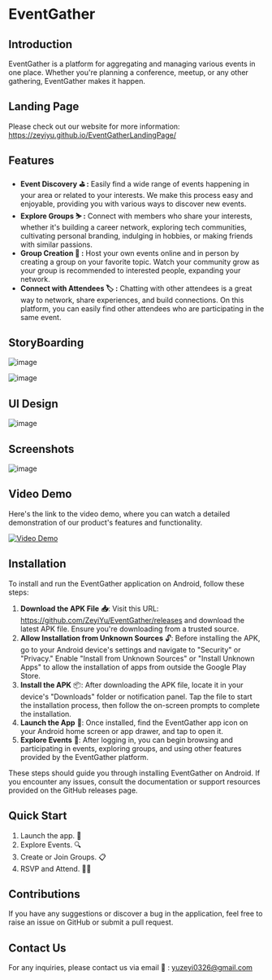 # EventGather

## Introduction

EventGather is a platform for aggregating and managing various events in one place. Whether you're planning a conference, meetup, or any other gathering, EventGather makes it happen.

## Landing Page

Please check out our website for more information: https://zeyiyu.github.io/EventGatherLandingPage/

## Features

- **Event Discovery :golf: :** Easily find a wide range of events happening in your area or related to your interests. We make this process easy and enjoyable, providing you with various ways to discover new events.
- **Explore Groups ⛷ :** Connect with members who share your interests, whether it's building a career network, exploring tech communities, cultivating personal branding, indulging in hobbies, or making friends with similar passions.
- **Group Creation 💬 :** Host your own events online and in person by creating a group on your favorite topic. Watch your community grow as your group is recommended to interested people, expanding your network.
- **Connect with Attendees :label: :** Chatting with other attendees is a great way to network, share experiences, and build connections. On this platform, you can easily find other attendees who are participating in the same event.

## StoryBoarding

![image](https://seniorassistant.oss-cn-hangzhou.aliyuncs.com/omg-img-path/Md3.png)

![image](https://seniorassistant.oss-cn-hangzhou.aliyuncs.com/omg-img-path/Md4.png)

## UI Design

![image](https://seniorassistant.oss-cn-hangzhou.aliyuncs.com/omg-img-path/Md2.png)

## Screenshots
![image](https://seniorassistant.oss-cn-hangzhou.aliyuncs.com/omg-img-path/Md1.png)

## Video Demo

Here's the link to the video demo, where you can watch a detailed demonstration of our product's features and functionality. 

[![Video Demo](https://seniorassistant.oss-cn-hangzhou.aliyuncs.com/omg-img-path/Md6.png)](https://seniorassistant.oss-cn-hangzhou.aliyuncs.com/omg-img-path/EventGather.mp4)

## Installation

To install and run the EventGather application on Android, follow these steps:

1. **Download the APK File** **📥**: Visit this URL: https://github.com/ZeyiYu/EventGather/releases and download the latest APK file. Ensure you're downloading from a trusted source.
2. **Allow Installation from Unknown Sources** 🔓: Before installing the APK, go to your Android device's settings and navigate to "Security" or "Privacy." Enable "Install from Unknown Sources" or "Install Unknown Apps" to allow the installation of apps from outside the Google Play Store.
3. **Install the APK** 📦: After downloading the APK file, locate it in your device's "Downloads" folder or notification panel. Tap the file to start the installation process, then follow the on-screen prompts to complete the installation.
4. **Launch the App** **🚀**: Once installed, find the EventGather app icon on your Android home screen or app drawer, and tap to open it.
5. **Explore Events** 🔎: After logging in, you can begin browsing and participating in events, exploring groups, and using other features provided by the EventGather platform.

These steps should guide you through installing EventGather on Android. If you encounter any issues, consult the documentation or support resources provided on the GitHub releases page.

## Quick Start

1. Launch the app. :iphone:
2. Explore Events. 🔍
3. Create or Join Groups. 📋
4. RSVP and Attend. 🙋‍♂️

## Contributions

If you have any suggestions or discover a bug in the application, feel free to raise an issue on GitHub or submit a pull request.

##  Contact Us

For any inquiries, please contact us via email :e-mail: : yuzeyi0326@gmail.com 
